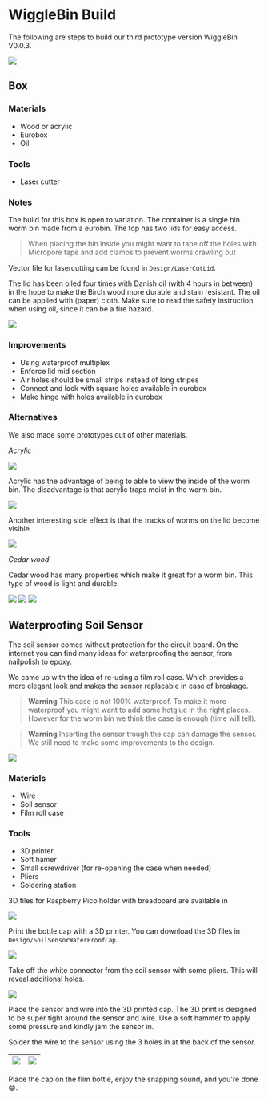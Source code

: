 # WiggleBin Build

The following are steps to build our third prototype version WiggleBin V0.0.3.

![](Images/WiggleBin/WiggleBin/WiggleBinBirchWood.jpeg)

## Box

### Materials
- Wood or acrylic
- Eurobox
- Oil 

### Tools
- Laser cutter

### Notes

The build for this box is open to variation. The container is a single bin worm bin made from a eurobin. The top has two lids for easy access. 

> When placing the bin inside you might want to tape off the holes with Micropore tape and add clamps to prevent worms crawling out

Vector file for lasercutting can be found in `Design/LaserCutLid`.

The lid has been oiled four times with Danish oil (with 4 hours in between) in the hope to make the Birch wood more durable and stain resistant. The oil can be applied with (paper) cloth. Make sure to read the safety instruction when using oil, since it can be a fire hazard.

![](Images/WiggleBin/WiggleBin/WiggleBinOil.jpeg)

### Improvements

- Using waterproof multiplex
- Enforce lid mid section 
- Air holes should be small strips instead of long stripes
- Connect and lock with square holes available in eurobox
- Make hinge with holes available in eurobox

### Alternatives

We also made some prototypes out of other materials.

*Acrylic*

![](Images/WiggleBin/WiggleBin/WiggleBinAcrylic.jpeg)

Acrylic has the advantage of being to able to view the inside of the worm bin. The disadvantage is that acrylic traps moist in the worm bin. 

![](Images/WiggleBin/WiggleBin/WiggleBinAcrylicWorm.jpeg)

Another interesting side effect is that the tracks of worms on the lid become visible.

![](Images/WiggleBin/WiggleBin/WiggleBinAcrylicTracks.jpeg)

*Cedar wood*

Cedar wood has many properties which make it great for a worm bin. This type of wood is light and durable.

![](Images/WiggleBin/WiggleBin/WiggleBinCedarTop.jpeg)
![](Images/WiggleBin/WiggleBin/WiggleBinCedar.jpeg)
![](Images/WiggleBin/WiggleBin/WiggleBinCedarOpen.jpeg) 

## Waterproofing Soil Sensor

The soil sensor comes without protection for the circuit board. On the internet you can find many ideas for waterproofing the sensor, from nailpolish to epoxy. 

We came up with the idea of re-using a film roll case. Which provides a more elegant look and makes the sensor replacable in case of breakage.

> **Warning**
> This case is not 100% waterproof. To make it more waterproof you might want to add some hotglue in the right places. However for the worm bin we think the case is enough (time will tell).

> **Warning**
> Inserting the sensor trough the cap can damage the sensor. We still need to make some improvements to the design.

![](Images/WiggleBin/SoilSensor/SoilSensorWaterproof_Complete.jpg)

### Materials
- Wire 
- Soil sensor
- Film roll case

### Tools
- 3D printer
- Soft hamer
- Small screwdriver (for re-opening the case when needed)
- Pliers
- Soldering station

3D files for Raspberry Pico holder with breadboard are available in 


![](Images/WiggleBin/SoilSensor/SoilSensorWaterproof_Tools.jpg)

Print the bottle cap with a 3D printer. You can download the 3D files in `Design/SoilSensorWaterProofCap`.

![](Images/WiggleBin/SoilSensor/SoilSensorWaterproof_3D_print.jpg)

Take off the white connector from the soil sensor with some pliers. This will reveal additional holes. 

![](Images/WiggleBin/SoilSensor/SoilSensorWaterproof_3D_Pliers.jpg)

Place the sensor and wire into the 3D printed cap. The 3D print is designed to be super tight around the sensor and wire. Use a soft hammer to apply some pressure and kindly jam the sensor in.

Solder the wire to the sensor using the 3 holes in at the back of the sensor. 

| ![](Images/WiggleBin/SoilSensor/SoilSensorWaterproof_Sensor_In_Cap_Front.jpg) | ![](Images/WiggleBin/SoilSensor/SoilSensorWaterproof_Sensor_In_Cap_Back.jpg) | 
|-|-|

Place the cap on the film bottle, enjoy the snapping sound, and you're done 😅.